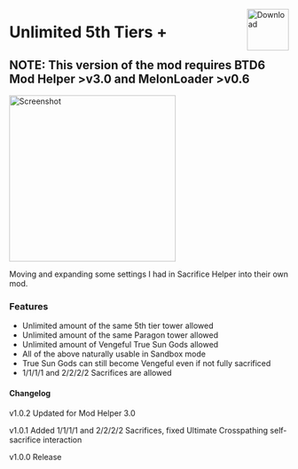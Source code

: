 <a href="https://github.com/doombubbles/unlimited-5th-tiers/releases/latest/download/Unlimited5thTiers.dll"><img align="right" alt="Download" height="75" src="https://github.com/doombubbles/BTD6-Mods/blob/main/download.png?raw=true"></a>

# Unlimited 5th Tiers +

## NOTE: This version of the mod requires BTD6 Mod Helper >v3.0 and MelonLoader >v0.6

<img alt="Screenshot" src="https://github.com/doombubbles/BTD6-Mods/blob/main/Unlimited5thTiers/image.png?raw=true" height="300" />

Moving and expanding some settings I had in Sacrifice Helper into their own mod.

### Features

- Unlimited amount of the same 5th tier tower allowed
- Unlimited amount of the same Paragon tower allowed
- Unlimited amount of Vengeful True Sun Gods allowed
- All of the above naturally usable  in Sandbox mode
- True Sun Gods can still become Vengeful even if not fully sacrificed
- 1/1/1/1 and 2/2/2/2 Sacrifices are allowed

#### Changelog

v1.0.2 Updated for Mod Helper 3.0

v1.0.1 Added 1/1/1/1 and 2/2/2/2 Sacrifices, fixed Ultimate Crosspathing self-sacrifice interaction

v1.0.0 Release